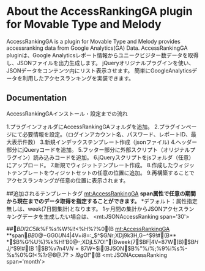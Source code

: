 # About the AccessRankingGA plugin for Movable Type and Melody
AccessRankingGA is a plugin for Movable Type and Melody provides accessranking data from Google Analytics(GA) Data.
AccessRankingGA pluginは、Google Analyticsレポート情報からユニークビジター数データを取得し、JSONファイルを出力生成します。
jQueryオリジナルプラグインを使い、JSONデータをコンテンツ内にリスト表示させます。
簡単にGoogleAnalyticsデータを利用したアクセスランキングを実装できます。
## Documentation
AccessRankingGAインストール・設定までの流れ


 1.プラグインフォルダにAccessRankingGAフォルダを追加。
 2.プラグインページにて必要情報を設定。（ログインアカウント名、パスワード、レポートID、最大表示件数）
 3.新規インデックステンプレート作成（jsonファイル)
 4.ヘッダー部分にjQueryコードを追加。
 5.フッター部分に外部スクリプト（オリジナルプラグイン）読み込みコードを追加。
 6.jQueryスクリプトをjsフォルダ（任意）にアップロード。
 7.新規でウィジットテンプレート作成。
 8.作成したウィジットテンプレートをウィジットセットの任意の位置に追加。
 9.再構築することでアクセスランキングが任意の位置に表示されます。


##追加されるテンプレートタグ
     <mt:AccessRankingGA>
**span属性で任意の期間から現在までのデータ取得を指定することができます。**
*デフォルト：属性指定無しは、week(7日間集計)となります。
 1ヶ月間の集計からJSONアクセスランキングデータを生成したい場合は、
     <mt:JSONAccessRanking span='30'>



##$BDI2C$5$l$k%F%s%W%l!<%H%?%0(B
	<mt:AccessRankingGA>
**span$BB0@-$GG$0U$N4|4V$+$i8=:_$^$G$N%G!<%?<hF@$r;XDj$9$k$3$H$,$G$-$^$9!#(B**
*$B%G%U%)%k%H!'B0@-;XDjL5$7$O!"(Bweek(7$BF|4V=87W(B)$B$H$J$j$^$9!#(B
1$B%v7n4V$N=87W$+$i(BJSON$B%"%/%;%9%i%s%-%s%0%G!<%?$r@8@.$7$?$$>l9g$O!"(B
	<mt:JSONAccessRanking span='month'>
